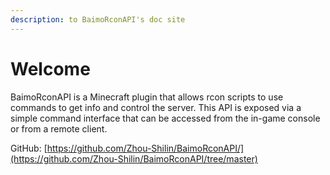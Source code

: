 ```yaml
---
description: to BaimoRconAPI's doc site
---
```


# Welcome

BaimoRconAPI is a Minecraft plugin that allows rcon scripts to use commands to get info and control the server. This API is exposed via a simple command interface that can be accessed from the in-game console or from a remote client.

GitHub: [https://github.com/Zhou-Shilin/BaimoRconAPI/](https://github.com/Zhou-Shilin/BaimoRconAPI/tree/master)
